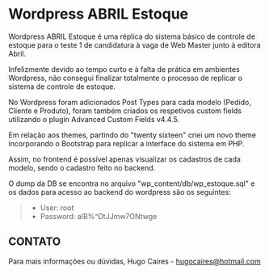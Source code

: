 Wordpress ABRIL Estoque
============================

Wordpress ABRIL Estoque é uma réplica do sistema básico de controle de estoque para o teste 1 
de candidatura à vaga de Web Master junto à editora Abril.

Infelizmente devido ao tempo curto e à falta de prática em ambientes Wordpress, não consegui finalizar totalmente
o processo de replicar o sistema de controle de estoque.

No Wordpress foram adicionados Post Types para cada modelo (Pedido, Cliente e Produto), foram também criados os respetivos custom fields utilizando o plugin Advanced Custom Fields v4.4.5.

Em relação aos themes, partindo do "twenty sixteen" criei um novo theme incorporando o Bootstrap para replicar a interface do sistema em PHP.

Assim, no frontend é possível apenas visualizar os cadastros de cada modelo, sendo o cadastro feito no backend.

O dump da DB se encontra no arquivo "wp_content/db/wp_estoque.sql" e os dados para acesso ao backend do wordpress são os seguintes:

> - User: root
> - Password: aIB%^DtJJmw7ONtwge

CONTATO
-------

Para mais informações ou dúvidas,
Hugo Caires - hugocaires@hotmail.com